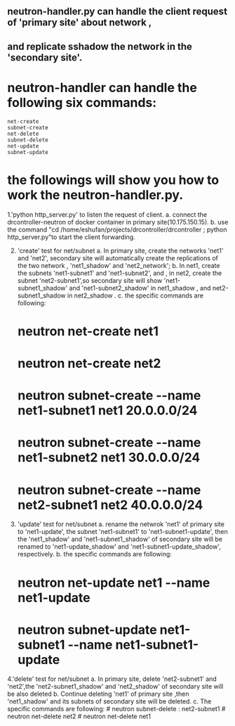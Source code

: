 ##
##   neutron-handler.py can handle the client request of 'primary site' about network ,
##   and replicate sshadow the network in the 'secondary site'.
##

# neutron-handler can handle the following six commands:
    net-create
    subnet-create
    net-delete
    subnet-delete
    net-update
    subnet-update

# the followings will show you how to work the neutron-handler.py.

1.'python http_server.py' to listen the request of client.
a. connect the  drcontroller-neutron of docker container in primary site(10.175.150.15). 
b. use the command "cd  /home/eshufan/projects/drcontroller/drcontroller ; python  http_server.py"to start the client forwarding.

2. 'create' test for net/subnet
a. In primary site, create the networks 'net1' and 'net2', secondary site  will automatically create the replications of  the two network , 'net1_shadow' and 'net2_network';
b. In net1, create the subnets 'net1-subnet1' and 'net1-subnet2', and , in net2, create the subnet 'net2-subnet1',so secondary site will show 'net1-subnet1_shadow' and 'net1-subnet2_shadow' in net1_shadow , and net2-subnet1_shadow in  net2_shadow .
c. the specific commands are following:
    # neutron  net-create net1
    # neutron  net-create net2 
    # neutron subnet-create --name net1-subnet1 net1 20.0.0.0/24
    # neutron subnet-create --name net1-subnet2 net1 30.0.0.0/24
    # neutron subnet-create --name net2-subnet1 net2 40.0.0.0/24

3. 'update' test for net/subnet
a. rename the netwrok 'net1' of primary site  to 'net1-update',  the subnet 'net1-subnet1' to 'net1-subnet1-update', then the 'net1_shadow' and 'net1-subnet1_shadow' of secondary site will be renamed to 'net1-update_shadow' and 'net1-subnet1-update_shadow', respectively.
b. the specific commands are following:
    # neutron net-update net1 --name net1-update
    # neutron subnet-update net1-subnet1 --name net1-subnet1-update

4.'delete' test for net/subnet 
a. In primary site, delete 'net2-subnet1' and 'net2',the 'net2-subnet1_shadow' and 'net2_shadow' of secondary site will be also  deleted
b. Continue deleting 'net1' of primary site ,then 'net1_shadow'  and its  subnets of secondary site will be deleted.
c. The specific commands are following:
    # neutron subnet-delete : net2-subnet1 
    # neutron net-delete net2
    # neutron net-delete net1
